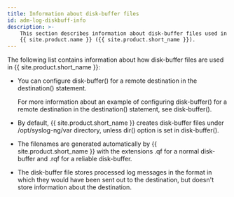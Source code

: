 ```yaml
---
title: Information about disk-buffer files
id: adm-log-diskbuff-info
description: >-
    This section describes information about disk-buffer files used in
    {{ site.product.name }} ({{ site.product.short_name }}).
---
```


The following list contains information about how disk-buffer files are
used in {{ site.product.short_name }}:

- You can configure disk-buffer() for a remote destination in the
    destination() statement.

    For more information about an example of configuring disk-buffer()
    for a remote destination in the destination() statement, see
    disk-buffer().

- By default, {{ site.product.short_name }} creates disk-buffer files under
    /opt/syslog-ng/var directory, unless dir() option is set in
    disk-buffer().

- The filenames are generated automatically by {{ site.product.short_name }} with the
    extensions .qf for a normal disk-buffer and .rqf for a reliable
    disk-buffer.

- The disk-buffer file stores processed log messages in the format in
    which they would have been sent out to the destination, but doesn\'t
    store information about the destination.
